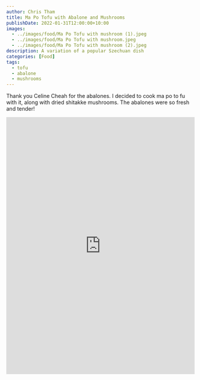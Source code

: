```yaml
---
author: Chris Tham
title: Ma Po Tofu with Abalone and Mushrooms
publishDate: 2022-01-31T12:00:00+10:00
images:
  - ../images/food/Ma Po Tofu with mushroom (1).jpeg
  - ../images/food/Ma Po Tofu with mushroom.jpeg
  - ../images/food/Ma Po Tofu with mushroom (2).jpeg
description: A variation of a popular Szechuan dish
categories: [Food]
tags:
  - tofu
  - abalone
  - mushrooms
---
```

Thank you Celine Cheah for the abalones. I decided to cook ma po to fu with it, along with dried shitakke mushrooms. The abalones were so fresh and tender!

<iframe src="https://www.facebook.com/plugins/post.php?href=https%3A%2F%2Fwww.facebook.com%2Fchris1.tham%2Fposts%2Fpfbid0Poa4SLobTCRvUR38eUAoDjuHWYiTqSu7HdtBCmhT3w1hSmQDajoxAiom31Niqd8ol&show_text=true&width=500" width="500" height="684" style="border:none;overflow:hidden" scrolling="no" frameborder="0" allowfullscreen="true" allow="autoplay; clipboard-write; encrypted-media; picture-in-picture; web-share"></iframe>
